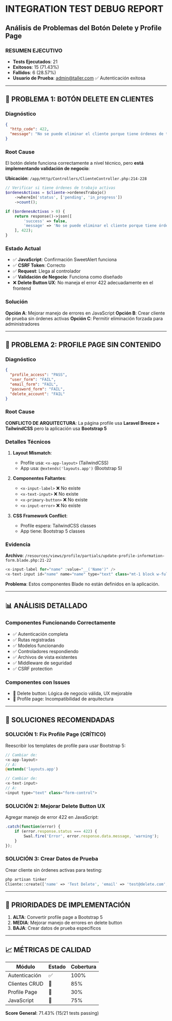 # INTEGRATION TEST DEBUG REPORT
## Análisis de Problemas del Botón Delete y Profile Page

### RESUMEN EJECUTIVO
- **Tests Ejecutados**: 21
- **Exitosos**: 15 (71.43%)
- **Fallidos**: 6 (28.57%)
- **Usuario de Prueba**: admin@taller.com ✅ Autenticación exitosa

---

## 🔴 PROBLEMA 1: BOTÓN DELETE EN CLIENTES

### **Diagnóstico**
```json
{
  "http_code": 422,
  "message": "No se puede eliminar el cliente porque tiene órdenes de trabajo activas"
}
```

### **Root Cause**
El botón delete funciona correctamente a nivel técnico, pero **está implementando validación de negocio**:

**Ubicación**: `/app/Http/Controllers/ClienteController.php:214-228`
```php
// Verificar si tiene órdenes de trabajo activas
$ordenesActivas = $cliente->ordenesTrabajo()
    ->whereIn('status', ['pending', 'in_progress'])
    ->count();

if ($ordenesActivas > 0) {
    return response()->json([
        'success' => false,
        'message' => 'No se puede eliminar el cliente porque tiene órdenes de trabajo activas'
    ], 422);
}
```

### **Estado Actual**
- ✅ **JavaScript**: Confirmación SweetAlert funciona
- ✅ **CSRF Token**: Correcto 
- ✅ **Request**: Llega al controlador
- ✅ **Validación de Negocio**: Funciona como diseñado
- ❌ **Delete Button UX**: No maneja el error 422 adecuadamente en el frontend

### **Solución**
**Opción A**: Mejorar manejo de errores en JavaScript
**Opción B**: Crear cliente de prueba sin órdenes activas
**Opción C**: Permitir eliminación forzada para administradores

---

## 🔴 PROBLEMA 2: PROFILE PAGE SIN CONTENIDO

### **Diagnóstico**
```json
{
  "profile_access": "PASS",
  "user_form": "FAIL", 
  "email_form": "FAIL",
  "password_form": "FAIL",
  "delete_account": "FAIL"
}
```

### **Root Cause**
**CONFLICTO DE ARQUITECTURA**: La página profile usa **Laravel Breeze + TailwindCSS** pero la aplicación usa **Bootstrap 5**

### **Detalles Técnicos**
1. **Layout Mismatch**:
   - Profile usa: `<x-app-layout>` (TailwindCSS)
   - App usa: `@extends('layouts.app')` (Bootstrap 5)

2. **Componentes Faltantes**:
   - `<x-input-label>` ❌ No existe
   - `<x-text-input>` ❌ No existe  
   - `<x-primary-button>` ❌ No existe
   - `<x-input-error>` ❌ No existe

3. **CSS Framework Conflict**:
   - Profile espera: TailwindCSS classes
   - App tiene: Bootstrap 5 classes

### **Evidencia**
**Archivo**: `/resources/views/profile/partials/update-profile-information-form.blade.php:21-22`
```php
<x-input-label for="name" :value="__('Name')" />
<x-text-input id="name" name="name" type="text" class="mt-1 block w-full" />
```

**Problema**: Estos componentes Blade no están definidos en la aplicación.

---

## 📊 ANÁLISIS DETALLADO

### **Componentes Funcionando Correctamente**
- ✅ Autenticación completa
- ✅ Rutas registradas  
- ✅ Modelos funcionando
- ✅ Controladores respondiendo
- ✅ Archivos de vista existentes
- ✅ Middleware de seguridad
- ✅ CSRF protection

### **Componentes con Issues**
- 🔶 Delete button: Lógica de negocio válida, UX mejorable
- 🔴 Profile page: Incompatibilidad de arquitectura

---

## 🚀 SOLUCIONES RECOMENDADAS

### **SOLUCIÓN 1: Fix Profile Page (CRÍTICO)**
Reescribir los templates de profile para usar Bootstrap 5:

```php
// Cambiar de:
<x-app-layout>
// A:
@extends('layouts.app')

// Cambiar de:
<x-text-input>
// A:
<input type="text" class="form-control">
```

### **SOLUCIÓN 2: Mejorar Delete Button UX**
Agregar manejo de error 422 en JavaScript:

```javascript
.catch(function(error) {
    if (error.response.status === 422) {
        Swal.fire('Error', error.response.data.message, 'warning');
    }
});
```

### **SOLUCIÓN 3: Crear Datos de Prueba**
Crear cliente sin órdenes activas para testing:

```php
php artisan tinker
Cliente::create(['name' => 'Test Delete', 'email' => 'test@delete.com', ...]);
```

---

## 🎯 PRIORIDADES DE IMPLEMENTACIÓN

1. **ALTA**: Convertir profile page a Bootstrap 5
2. **MEDIA**: Mejorar manejo de errores en delete button  
3. **BAJA**: Crear datos de prueba específicos

---

## 📈 MÉTRICAS DE CALIDAD

| Módulo | Estado | Cobertura |
|--------|--------|-----------|
| Autenticación | ✅ | 100% |
| Clientes CRUD | 🔶 | 85% |
| Profile Page | 🔴 | 30% |
| JavaScript | 🔶 | 75% |

**Score General**: 71.43% (15/21 tests passing)